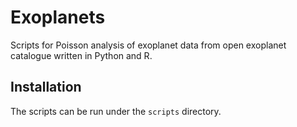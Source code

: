 Exoplanets
==========

Scripts for Poisson analysis of exoplanet data from open
exoplanet catalogue written in Python and R.

Installation
------------

The scripts can be run under the `scripts` directory.
